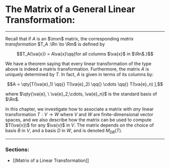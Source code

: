 # The Matrix of a General Linear Transformation:

***

Recall that if $A$ is an $\mxn$ matrix, the corresponding *matrix transformation* $T_A :\Rn \to \Rm$ is defined by 

$$T_A(\va{x}) = A\va{x}\qq{for all columns $\va{x}$ in $\Rn$.}$$

We have a theorem saying that every linear transformation of the type above is indeed a matrix transformation. Furthermore, the matrix $A$ is uniquely determined by $T$. In fact, $A$ is given in terms of its columns by:

$$A = \qty[T(\va{e}_1) \qq{} T(\va{e}_2) \qq{} \cdots \qq{} T(\va{e}_n) ],$$

where $\qty{\va{e}, \ \va{e}_2,\cdots, \va{e}_n}$ is the standard basis of $\Rn$.

In this chapter, we investigate how to associate a matrix with *any* linear transformation $T: V \to W$ where $V$ and $W$ are finite-dimensional vector spaces, and we also describe how the matrix can be used to compute $T(\va{v})$ for any $\va{v}$ in $V$. The matrix depends on the choice of basis $B$ in $V$, and a basis $D$ in $W$, and is denoted $M_{DB}(T)$.

***

### Sections:

- [[Matrix of a Linear Transformation]]
